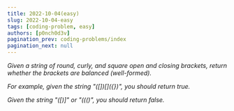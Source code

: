 ```yaml
---
title: 2022-10-04(easy)
slug: 2022-10-04-easy
tags: [coding-problem, easy]
authors: [p0nch0d3v]
pagination_prev: coding-problems/index
pagination_next: null
---
```

*Given a string of round, curly, and square open and closing brackets, return whether the brackets are balanced (well-formed).*

*For example, given the string "\(\[\]\)\[\]\(\{\}\)", you should return true.*

*Given the string "\(\[\)\]" or "\(\(\(\)", you should return false.*